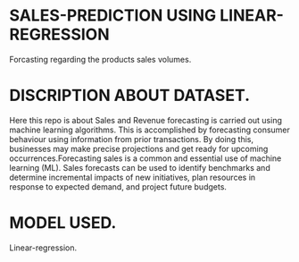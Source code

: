 # SALES-PREDICTION USING LINEAR-REGRESSION
Forcasting regarding the products sales volumes.
# DISCRIPTION ABOUT DATASET.
Here this repo is about Sales and Revenue forecasting is carried out using machine learning algorithms. 
This is accomplished by forecasting consumer behaviour using information from prior transactions. By doing this, businesses may make precise projections and get ready for upcoming occurrences.Forecasting sales is a common and essential use of machine learning (ML). Sales forecasts can be used to identify benchmarks and determine incremental impacts of new initiatives, plan resources in response to expected demand, and project future budgets.
# MODEL USED.
Linear-regression.

